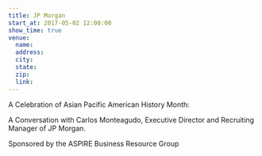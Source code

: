 ```yaml
---
title: JP Morgan
start_at: 2017-05-02 12:00:00
show_time: true
venue:
  name:
  address:
  city:
  state:
  zip:
  link:
---
```



A Celebration of Asian Pacific American History Month:

A Conversation with Carlos Monteagudo, Executive Director and Recruiting Manager of JP Morgan.&nbsp;

Sponsored by the ASPIRE Business Resource Group

&nbsp;